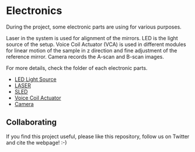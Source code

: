 

# Electronics

During the project, some electronic parts are using for various purposes.

Laser in the system is used for alignment of the mirrors.
LED is the light source of the setup.
Voice Coil Actuator (VCA) is used in different modules for linear motion of the sample in z direction and fine adjustment of the reference mirror.
Camera records the A-scan and B-scan images.

For more details, check the folder of each electronic parts.
* [LED Light Source](./3.Electronics/LED)
* [LASER](./3.Electronics/LASER)
* [SLED](./3.Electronics/SLED)
* [Voice Coil Actuator](./3.Electronics/Voice_Coil_Actuator)
* [Camera](./3.Electronics/Camera)

## Collaborating
If you find this project useful, please like this repository, follow us on Twitter and cite the webpage! :-)
